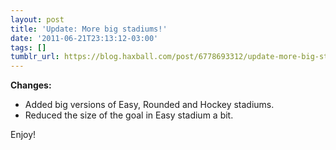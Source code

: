 ```yaml
---
layout: post
title: 'Update: More big stadiums!'
date: '2011-06-21T23:13:12-03:00'
tags: []
tumblr_url: https://blog.haxball.com/post/6778693312/update-more-big-stadiums
---
```

 **Changes:**

- Added big versions of Easy, Rounded and Hockey stadiums.
- Reduced the size of the goal in Easy stadium a bit.

Enjoy!

